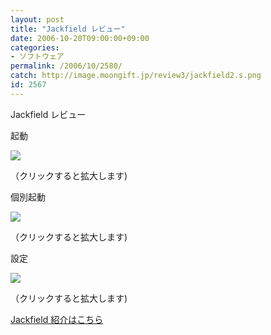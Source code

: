 ```yaml
---
layout: post
title: "Jackfield レビュー"
date: 2006-10-20T09:00:00+09:00
categories:
- ソフトウェア
permalink: /2006/10/2580/
catch: http://image.moongift.jp/review3/jackfield2.s.png
id: 2567
---
```

Jackfield レビュー  
<!--more-->

起動

  

[![](http://image.moongift.jp/review3/jackfield1.s.png)](http://image.moongift.jp/review3/jackfield1.png)  
  
（クリックすると拡大します)

  

個別起動

  

[![](http://image.moongift.jp/review3/jackfield2.s.png)](http://image.moongift.jp/review3/jackfield2.png)  
  
（クリックすると拡大します)

  

設定

  

[![](http://image.moongift.jp/review3/jackfield3.s.png)](http://image.moongift.jp/review3/jackfield3.png)  
  
（クリックすると拡大します)

  

[Jackfield 紹介はこちら](http://fw.moongift.jp/intro/i-2579.html)

